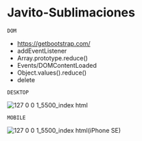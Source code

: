 # Javito-Sublimaciones

`DOM`
- https://getbootstrap.com/
- addEventListener
- Array.prototype.reduce()
- Events/DOMContentLoaded
- Object.values().reduce()
- delete

`DESKTOP`

![127 0 0 1_5500_index html](https://user-images.githubusercontent.com/83089714/193419940-623164d0-dcd7-4f35-868e-3ec4e408c4ca.png)

`MOBILE`

![127 0 0 1_5500_index html(iPhone SE)](https://user-images.githubusercontent.com/83089714/193420040-c8668e78-d9ac-407b-acda-c01f04beba02.jpg)
